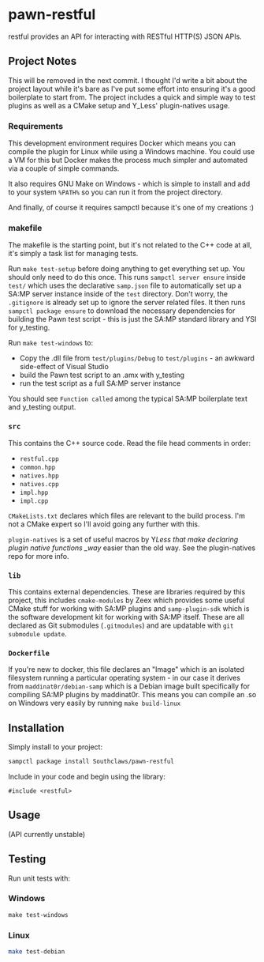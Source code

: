 # pawn-restful

restful provides an API for interacting with RESTful HTTP(S) JSON APIs.

## Project Notes

This will be removed in the next commit. I thought I'd write a bit about the
project layout while it's bare as I've put some effort into ensuring it's a good
boilerplate to start from. The project includes a quick and simple way to test
plugins as well as a CMake setup and Y_Less' plugin-natives usage.

### Requirements

This development environment requires Docker which means you can compile the
plugin for Linux while using a Windows machine. You could use a VM for this but
Docker makes the process much simpler and automated via a couple of simple
commands.

It also requires GNU Make on Windows - which is simple to install and add to
your system `%PATH%` so you can run it from the project directory.

And finally, of course it requires sampctl because it's one of my creations :)

### makefile

The makefile is the starting point, but it's not related to the C++ code at all,
it's simply a task list for managing tests.

Run `make test-setup` before doing anything to get everything set up. You should
only need to do this once. This runs `sampctl server ensure` inside `test/`
which uses the declarative `samp.json` file to automatically set up a SA:MP
server instance inside of the `test` directory. Don't worry, the `.gitignore` is
already set up to ignore the server related files. It then runs
`sampctl package ensure` to download the necessary dependencies for building the
Pawn test script - this is just the SA:MP standard library and YSI for
y_testing.

Run `make test-windows` to:

* Copy the .dll file from `test/plugins/Debug` to `test/plugins` - an awkward
  side-effect of Visual Studio
* build the Pawn test script to an .amx with y_testing
* run the test script as a full SA:MP server instance

You should see `Function called` among the typical SA:MP boilerplate text and
y_testing output.

### `src`

This contains the C++ source code. Read the file head comments in order:

* `restful.cpp`
* `common.hpp`
* `natives.hpp`
* `natives.cpp`
* `impl.hpp`
* `impl.cpp`

`CMakeLists.txt` declares which files are relevant to the build process. I'm not
a CMake expert so I'll avoid going any further with this.

`plugin-natives` is a set of useful macros by Y*Less that make declaring plugin
native functions \_way* easier than the old way. See the plugin-natives repo for
more info.

### `lib`

This contains external dependencies. These are libraries required by this
project, this includes `cmake-modules` by Zeex which provides some useful CMake
stuff for working with SA:MP plugins and `samp-plugin-sdk` which is the software
development kit for working with SA:MP itself. These are all declared as Git
submodules (`.gitmodules`) and are updatable with `git submodule update`.

### `Dockerfile`

If you're new to docker, this file declares an "Image" which is an isolated
filesystem running a particular operating system - in our case it derives from
`maddinat0r/debian-samp` which is a Debian image built specifically for
compiling SA:MP plugins by maddinat0r. This means you can compile an .so on
Windows very easily by running `make build-linux`

## Installation

Simply install to your project:

```bash
sampctl package install Southclaws/pawn-restful
```

Include in your code and begin using the library:

```pawn
#include <restful>
```

## Usage

(API currently unstable)

## Testing

Run unit tests with:

### Windows

```powershell
make test-windows
```

### Linux

```bash
make test-debian
```
